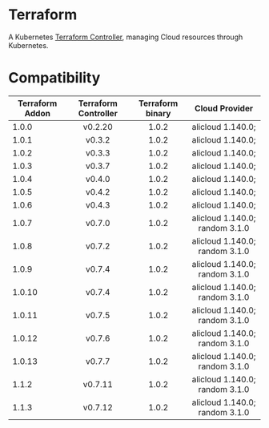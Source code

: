 # Terraform

A Kubernetes [Terraform Controller](https://github.com/oam-dev/terraform-controller), managing Cloud resources through Kubernetes.

# Compatibility

| Terraform Addon | Terraform Controller | Terraform binary |         Cloud Provider         |
|-----------------|:--------------------:|:----------------:|:------------------------------:|
| 1.0.0           |       v0.2.20        |      1.0.2       |       alicloud 1.140.0;        | 
| 1.0.1           |        v0.3.2        |      1.0.2       |       alicloud 1.140.0;        | 
| 1.0.2           |        v0.3.3        |      1.0.2       |       alicloud 1.140.0;        |
| 1.0.3           |        v0.3.7        |      1.0.2       |       alicloud 1.140.0;        |
| 1.0.4           |        v0.4.0        |      1.0.2       |       alicloud 1.140.0;        |
| 1.0.5           |        v0.4.2        |      1.0.2       |       alicloud 1.140.0;        |
| 1.0.6           |        v0.4.3        |      1.0.2       |       alicloud 1.140.0;        |
| 1.0.7           |        v0.7.0        |      1.0.2       | alicloud 1.140.0; random 3.1.0 |
| 1.0.8           |        v0.7.2        |      1.0.2       | alicloud 1.140.0; random 3.1.0 |
| 1.0.9           |        v0.7.4        |      1.0.2       | alicloud 1.140.0; random 3.1.0 |
| 1.0.10          |        v0.7.4        |      1.0.2       | alicloud 1.140.0; random 3.1.0 |
| 1.0.11          |        v0.7.5        |      1.0.2       | alicloud 1.140.0; random 3.1.0 |
| 1.0.12          |        v0.7.6        |      1.0.2       | alicloud 1.140.0; random 3.1.0 |
| 1.0.13          |        v0.7.7        |      1.0.2       | alicloud 1.140.0; random 3.1.0 |
| 1.1.2           |       v0.7.11        |      1.0.2       | alicloud 1.140.0; random 3.1.0 |
| 1.1.3           |       v0.7.12        |      1.0.2       | alicloud 1.140.0; random 3.1.0 |